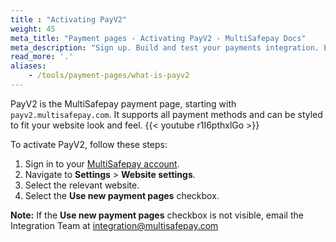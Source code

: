 ```yaml
---
title : "Activating PayV2"
weight: 45
meta_title: "Payment pages - Activating PayV2 - MultiSafepay Docs"
meta_description: "Sign up. Build and test your payments integration. Explore our products and services. Use our API Reference, SDKs, and wrappers. Get support."
read_more: '.'
aliases:
    - /tools/payment-pages/what-is-payv2
---
```


PayV2 is the MultiSafepay payment page, starting with `payv2.multisafepay.com`. It supports all payment methods and can be styled to fit your website look and feel.
{{< youtube r1I6pthxlGo >}}

To activate PayV2, follow these steps:

1. Sign in to your [MultiSafepay account](https://merchant.multisafepay.com).
2. Navigate to **Settings** > **Website settings**.
3. Select the relevant website.
4. Select the **Use new payment pages** checkbox.

**Note:** If the **Use new payment pages** checkbox is not visible, email the Integration Team at <integration@multisafepay.com>

